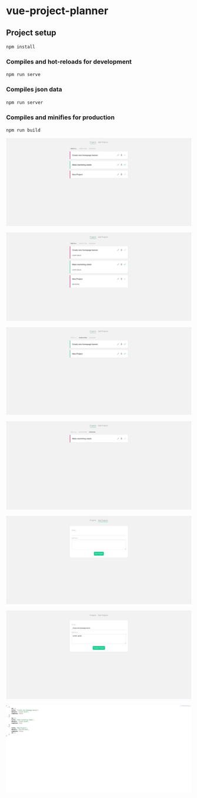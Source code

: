 # vue-project-planner

## Project setup
```
npm install
```

### Compiles and hot-reloads for development
```
npm run serve
```

### Compiles json data
```
npm run server
```

### Compiles and minifies for production
```
npm run build
```

![](./public/assets/1.jpg)

![](./public/assets/2.jpg)

![](./public/assets/3.jpg)

![](./public/assets/4.jpg)

![](./public/assets/5.jpg)

![](./public/assets/6.jpg)

![](./public/assets/7.jpg)